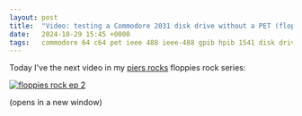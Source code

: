 ```yaml
---
layout: post
title:  "Video: testing a Commodore 2031 disk drive without a PET (floppies rock ep 2)"
date:   2024-10-29 15:45 +0000
tags:   commodore 64 c64 pet ieee 488 ieee-488 gpib hpib 1541 disk drive floppy 5.25
---
```


Today I've the next video in my [piers rocks](https://youtube.com/@piers_rocks) floppies rock series:

[![floppies rock ep 2](https://img.youtube.com/vi/hpo6yUmcpv0/0.jpg)](https://www.youtube.com/watch?v=hpo6yUmcpv0)

(opens in a new window)